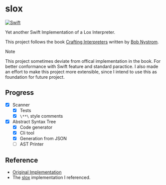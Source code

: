 # slox

[![Swift](https://github.com/theSalted/slox/actions/workflows/swift.yml/badge.svg)](https://github.com/theSalted/slox/actions/workflows/swift.yml)

Yet another Swift Implementation of a Lox Interpreter.

This project follows the book [Crafting Interpreters](http://www.craftinginterpreters.com/) written by [Bob Nystrom](https://twitter.com/munificentbob).

> [!NOTE]  
> This project sometimes deviate from offical implementation in the book. For better conformance with Swift feature and standard paractice. I also made an effort to make this project more extensible, since I intend to use this as foundation for future project. 

## Progress
- [x] Scanner
  - [x] Tests
  - [x] `\**\` style comments
- [x] Abstract Syntax Tree
  - [x] Code generator 
  - [x] Cli tool 
  - [x] Generation from JSON
  - [ ] AST Printer

## Reference
- [Original Implementation](https://github.com/munificent/craftinginterpreters)
- The [slox](https://github.com/alexito4/slox) implementation I referenced.
